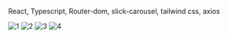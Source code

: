 React, Typescript, Router-dom, slick-carousel, tailwind css, axios

![1](https://user-images.githubusercontent.com/114927397/226405493-2e7306d4-c420-47b4-8754-cc4b357e55a5.jpg)
![2](https://user-images.githubusercontent.com/114927397/226405505-271ca0e0-1159-4f1e-95f2-2e19197bbde8.jpg)
![3](https://user-images.githubusercontent.com/114927397/226405510-405d2cbd-d7f8-42a4-b02d-5f5393fa7306.jpg)
![4](https://user-images.githubusercontent.com/114927397/226405513-b34757b6-75b4-4896-b813-98a94b9a4d61.jpg)
